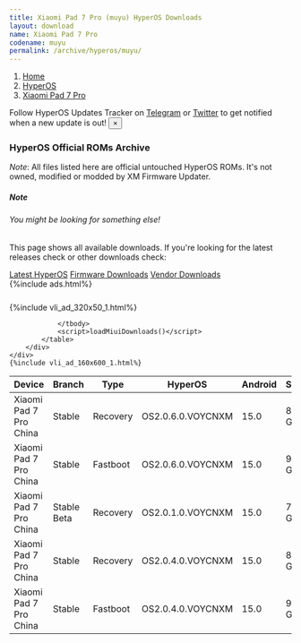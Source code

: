 ```yaml
---
title: Xiaomi Pad 7 Pro (muyu) HyperOS Downloads
layout: download
name: Xiaomi Pad 7 Pro
codename: muyu
permalink: /archive/hyperos/muyu/
---
```

<nav aria-label="breadcrumb">
    <ol class="breadcrumb">
        <li class="breadcrumb-item"><a href="/">Home</a></li>
        <li class="breadcrumb-item"><a href="/hyperos/">HyperOS</a></li>
        <li class="breadcrumb-item active" aria-current="page"><a href="/hyperos/muyu/">Xiaomi Pad 7 Pro</a></li>
    </ol>
</nav>
<div class="alert alert-primary alert-dismissible fade show" role="alert">
    Follow HyperOS Updates Tracker on <a href="https://t.me/MIUIUpdatesTracker" class="alert-link">Telegram</a>
     or <a href="https://twitter.com/MiFwUpdater" class="alert-link">Twitter</a> to get notified when a new update is out!
    <button type="button" class="close" data-dismiss="alert" aria-label="Close">
        <span aria-hidden="true">&times;</span>
    </button>
</div>

### HyperOS Official ROMs Archive
*Note*: All files listed here are official untouched HyperOS ROMs. It's not owned, modified or modded by XM Firmware Updater.
<div class="card">
  <div class="card-body">
    <h5 class="card-title">Note</h5>
    <h6 class="card-subtitle mb-2 text-muted">You might be looking for something else!</h6>
    <p class="card-text">This page shows all available downloads.
     If you're looking for the latest releases check or other downloads check:</p>
    <a href="/hyperos/muyu/" class="card-link">Latest HyperOS</a>
    <a href="/firmware/muyu/" class="card-link">Firmware Downloads</a>
    <a href="/vendor/muyu/" class="card-link">Vendor Downloads</a>
  </div>
</div>
{%include ads.html%}
<div class="row justify-content-center">
    <div class="col-10">
        <div class="table-responsive-md" style="margin-top: 25px;">
            {%include vli_ad_320x50_1.html%}
            <table id="miui" class="display dt-responsive nowrap compact table table-striped table-hover table-sm">
                <thead class="thead-dark">
                    <tr>
                        <th data-ref="device">Device</th>
                        <th data-ref="branch">Branch</th>
                        <th data-ref="type">Type</th>
                        <th data-ref="miui">HyperOS</th>
                        <th data-ref="android">Android</th>
                        <th data-ref="size">Size</th>
                        <th data-ref="size">Date</th>
                        <th data-ref="link">Link</th>
                    </tr>
                </thead>
                <tbody>
                <tr><td>Xiaomi Pad 7 Pro China</td><td>Stable</td><td>Recovery</td><td>OS2.0.6.0.VOYCNXM</td><td>15.0</td><td>8.1 GB</td><td>2024-11-05</td><td><a href="/hyperos/muyu/stable/OS2.0.6.0.VOYCNXM/">Download</a></td></tr>
<tr><td>Xiaomi Pad 7 Pro China</td><td>Stable</td><td>Fastboot</td><td>OS2.0.6.0.VOYCNXM</td><td>15.0</td><td>9.2 GB</td><td>2024-10-31</td><td><a href="/hyperos/muyu/stable/OS2.0.6.0.VOYCNXM/">Download</a></td></tr>
<tr><td>Xiaomi Pad 7 Pro China</td><td>Stable Beta</td><td>Recovery</td><td>OS2.0.1.0.VOYCNXM</td><td>15.0</td><td>7.9 GB</td><td>2024-10-29</td><td><a href="/hyperos/muyu/stable beta/OS2.0.1.0.VOYCNXM/">Download</a></td></tr>
<tr><td>Xiaomi Pad 7 Pro China</td><td>Stable</td><td>Recovery</td><td>OS2.0.4.0.VOYCNXM</td><td>15.0</td><td>8.1 GB</td><td>2024-10-29</td><td><a href="/hyperos/muyu/stable/OS2.0.4.0.VOYCNXM/">Download</a></td></tr>
<tr><td>Xiaomi Pad 7 Pro China</td><td>Stable</td><td>Fastboot</td><td>OS2.0.4.0.VOYCNXM</td><td>15.0</td><td>9.2 GB</td><td>2024-10-23</td><td><a href="/hyperos/muyu/stable/OS2.0.4.0.VOYCNXM/">Download</a></td></tr>

                </tbody>
                <script>loadMiuiDownloads()</script>
            </table>
        </div>
    </div>
    {%include vli_ad_160x600_1.html%}
</div>
